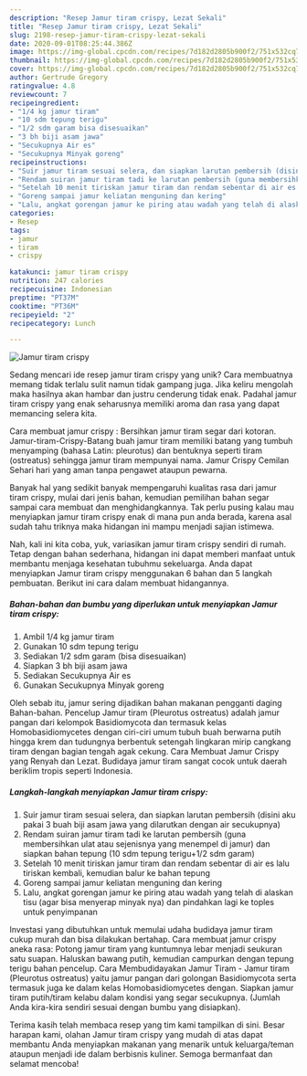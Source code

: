 ```yaml
---
description: "Resep Jamur tiram crispy, Lezat Sekali"
title: "Resep Jamur tiram crispy, Lezat Sekali"
slug: 2198-resep-jamur-tiram-crispy-lezat-sekali
date: 2020-09-01T08:25:44.386Z
image: https://img-global.cpcdn.com/recipes/7d182d2805b900f2/751x532cq70/jamur-tiram-crispy-foto-resep-utama.jpg
thumbnail: https://img-global.cpcdn.com/recipes/7d182d2805b900f2/751x532cq70/jamur-tiram-crispy-foto-resep-utama.jpg
cover: https://img-global.cpcdn.com/recipes/7d182d2805b900f2/751x532cq70/jamur-tiram-crispy-foto-resep-utama.jpg
author: Gertrude Gregory
ratingvalue: 4.8
reviewcount: 7
recipeingredient:
- "1/4 kg jamur tiram"
- "10 sdm tepung terigu"
- "1/2 sdm garam bisa disesuaikan"
- "3 bh biji asam jawa"
- "Secukupnya Air es"
- "Secukupnya Minyak goreng"
recipeinstructions:
- "Suir jamur tiram sesuai selera, dan siapkan larutan pembersih (disini aku pakai 3 buah biji asam jawa yang dilarutkan dengan air secukupnya)"
- "Rendam suiran jamur tiram tadi ke larutan pembersih (guna membersihkan ulat atau sejenisnya yang menempel di jamur) dan siapkan bahan tepung (10 sdm tepung terigu+1/2 sdm garam)"
- "Setelah 10 menit tiriskan jamur tiram dan rendam sebentar di air es lalu tiriskan kembali, kemudian balur ke bahan tepung"
- "Goreng sampai jamur keliatan menguning dan kering"
- "Lalu, angkat gorengan jamur ke piring atau wadah yang telah di alaskan tisu (agar bisa menyerap minyak nya) dan pindahkan lagi ke toples untuk penyimpanan"
categories:
- Resep
tags:
- jamur
- tiram
- crispy

katakunci: jamur tiram crispy 
nutrition: 247 calories
recipecuisine: Indonesian
preptime: "PT37M"
cooktime: "PT36M"
recipeyield: "2"
recipecategory: Lunch

---
```



![Jamur tiram crispy](https://img-global.cpcdn.com/recipes/7d182d2805b900f2/751x532cq70/jamur-tiram-crispy-foto-resep-utama.jpg)

Sedang mencari ide resep jamur tiram crispy yang unik? Cara membuatnya memang tidak terlalu sulit namun tidak gampang juga. Jika keliru mengolah maka hasilnya akan hambar dan justru cenderung tidak enak. Padahal jamur tiram crispy yang enak seharusnya memiliki aroma dan rasa yang dapat memancing selera kita.

Cara membuat jamur crispy : Bersihkan jamur tiram segar dari kotoran. Jamur-tiram-Crispy-Batang buah jamur tiram memiliki batang yang tumbuh menyamping (bahasa Latin: pleurotus) dan bentuknya seperti tiram (ostreatus) sehingga jamur tiram mempunyai nama. Jamur Crispy Cemilan Sehari hari yang aman tanpa pengawet ataupun pewarna.

Banyak hal yang sedikit banyak mempengaruhi kualitas rasa dari jamur tiram crispy, mulai dari jenis bahan, kemudian pemilihan bahan segar sampai cara membuat dan menghidangkannya. Tak perlu pusing kalau mau menyiapkan jamur tiram crispy enak di mana pun anda berada, karena asal sudah tahu triknya maka hidangan ini mampu menjadi sajian istimewa.


Nah, kali ini kita coba, yuk, variasikan jamur tiram crispy sendiri di rumah. Tetap dengan bahan sederhana, hidangan ini dapat memberi manfaat untuk membantu menjaga kesehatan tubuhmu sekeluarga. Anda dapat menyiapkan Jamur tiram crispy menggunakan 6 bahan dan 5 langkah pembuatan. Berikut ini cara dalam membuat hidangannya.

<!--inarticleads1-->

##### Bahan-bahan dan bumbu yang diperlukan untuk menyiapkan Jamur tiram crispy:

1. Ambil 1/4 kg jamur tiram
1. Gunakan 10 sdm tepung terigu
1. Sediakan 1/2 sdm garam (bisa disesuaikan)
1. Siapkan 3 bh biji asam jawa
1. Sediakan Secukupnya Air es
1. Gunakan Secukupnya Minyak goreng


Oleh sebab itu, jamur sering dijadikan bahan makanan pengganti daging Bahan-bahan. Pencelup Jamur tiram (Pleurotus ostreatus) adalah jamur pangan dari kelompok Basidiomycota dan termasuk kelas Homobasidiomycetes dengan ciri-ciri umum tubuh buah berwarna putih hingga krem dan tudungnya berbentuk setengah lingkaran mirip cangkang tiram dengan bagian tengah agak cekung. Cara Membuat Jamur Crispy yang Renyah dan Lezat. Budidaya jamur tiram sangat cocok untuk daerah beriklim tropis seperti Indonesia. 

<!--inarticleads2-->

##### Langkah-langkah menyiapkan Jamur tiram crispy:

1. Suir jamur tiram sesuai selera, dan siapkan larutan pembersih (disini aku pakai 3 buah biji asam jawa yang dilarutkan dengan air secukupnya)
1. Rendam suiran jamur tiram tadi ke larutan pembersih (guna membersihkan ulat atau sejenisnya yang menempel di jamur) dan siapkan bahan tepung (10 sdm tepung terigu+1/2 sdm garam)
1. Setelah 10 menit tiriskan jamur tiram dan rendam sebentar di air es lalu tiriskan kembali, kemudian balur ke bahan tepung
1. Goreng sampai jamur keliatan menguning dan kering
1. Lalu, angkat gorengan jamur ke piring atau wadah yang telah di alaskan tisu (agar bisa menyerap minyak nya) dan pindahkan lagi ke toples untuk penyimpanan


Investasi yang dibutuhkan untuk memulai udaha budidaya jamur tiram cukup murah dan bisa dilakukan bertahap. Cara membuat jamur crispy aneka rasa: Potong jamur tiram yang kuntumnya lebar menjadi seukuran satu suapan. Haluskan bawang putih, kemudian campurkan dengan tepung terigu bahan pencelup. Cara Membudidayakan Jamur Tiram - Jamur tiram (Pleurotus ostreatus) yaitu jamur pangan dari golongan Basidiomycota serta termasuk juga ke dalam kelas Homobasidiomycetes dengan. Siapkan jamur tiram putih/tiram kelabu dalam kondisi yang segar secukupnya. (Jumlah Anda kira-kira sendiri sesuai dengan bumbu yang disiapkan). 

Terima kasih telah membaca resep yang tim kami tampilkan di sini. Besar harapan kami, olahan Jamur tiram crispy yang mudah di atas dapat membantu Anda menyiapkan makanan yang menarik untuk keluarga/teman ataupun menjadi ide dalam berbisnis kuliner. Semoga bermanfaat dan selamat mencoba!
